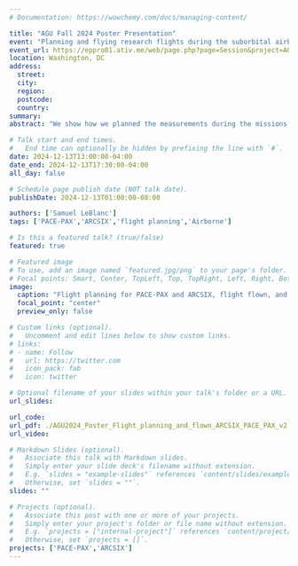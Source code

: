 ```yaml
---
# Documentation: https://wowchemy.com/docs/managing-content/

title: "AGU Fall 2024 Poster Presentation"
event: "Planning and flying research flights during the suborbital airborne field campaigns ARCSIX and PACE-PAX"
event_url: https://eppro01.ativ.me/web/page.php?page=Session&project=AGU24&id=p1710740-185590
location: Washington, DC
address:
  street:
  city:
  region:
  postcode:
  country:
summary:
abstract: "We show how we planned the measurements during the missions ARCSIX and PACE-PAX, measuring the arctic and the coastal California. Here we show what we flew and our planning strategy to optimize the observations and coordinate between the 3 different planes during ARCSIX; the NASA P3, G-III, and the Spec Inc. Learjet; and the 2 different planes with ships and satellites during PACE-PAX; the NASA ER-2 and the Naval Postgraduate School's Twin Otter. The process of planning these flights is complex and involves mixing the needs from the science team and the needs from pilots, which we present here."

# Talk start and end times.
#   End time can optionally be hidden by prefixing the line with `#`.
date: 2024-12-13T13:00:00-04:00
date_end: 2024-12-13T17:30:00-04:00
all_day: false

# Schedule page publish date (NOT talk date).
publishDate: 2024-12-13T01:00:00-08:00

authors: ['Samuel LeBlanc']
tags: ['PACE-PAX','ARCSIX','flight planning','Airborne']

# Is this a featured talk? (true/false)
featured: true

# Featured image
# To use, add an image named `featured.jpg/png` to your page's folder. 
# Focal points: Smart, Center, TopLeft, Top, TopRight, Left, Right, BottomLeft, Bottom, BottomRight.
image:
  caption: "Flight planning for PACE-PAX and ARCSIX, flight flown, and lessons learned - Poster A53D-2107"
  focal_point: "center"
  preview_only: false

# Custom links (optional).
#   Uncomment and edit lines below to show custom links.
# links:
# - name: Follow
#   url: https://twitter.com
#   icon_pack: fab
#   icon: twitter

# Optional filename of your slides within your talk's folder or a URL.
url_slides:

url_code:
url_pdf: ./AGU2024_Poster_Flight_planning_and_flown_ARCSIX_PACE_PAX_v2.pdf
url_video:

# Markdown Slides (optional).
#   Associate this talk with Markdown slides.
#   Simply enter your slide deck's filename without extension.
#   E.g. `slides = "example-slides"` references `content/slides/example-slides.md`.
#   Otherwise, set `slides = ""`.
slides: ""

# Projects (optional).
#   Associate this post with one or more of your projects.
#   Simply enter your project's folder or file name without extension.
#   E.g. `projects = ["internal-project"]` references `content/project/deep-learning/index.md`.
#   Otherwise, set `projects = []`.
projects: ['PACE-PAX','ARCSIX']
---
```

